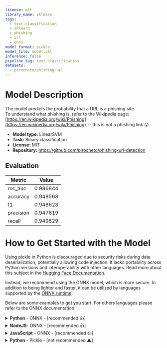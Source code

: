 ```yaml
---
license: mit
library_name: sklearn
tags:
  - text-classification
  - sklearn
  - phishing
  - url
  - onnx
model_format: pickle
model_file: model.pkl
inference: false
pipeline_tag: text-classification
datasets:
  - pirocheto/phishing-url
---
```


# Model Description

The model predicts the probability that a URL is a phishing site.  
To understand what phishing is, refer to the Wikipedia page:  
[https://en.wikipedia.org/wiki/Phishing](https://en.wikipedia.org/wiki/Phishing) 
-- this is not a phishing link 😜

- **Model type:** LinearSVM
- **Task:** Binary classification
- **License:** MIT
- **Repository:** https://github.com/pirocheto/phishing-url-detection

## Evaluation

| Metric    |    Value |
|-----------|----------|
| roc_auc   | 0.986844 |
| accuracy  | 0.948568 |
| f1        | 0.948623 |
| precision | 0.947619 |
| recall    | 0.949629 |

# How to Get Started with the Model

Using pickle in Python is discouraged due to security risks during data deserialization, potentially allowing code injection.
It lacks portability across Python versions and interoperability with other languages.
Read more about this subject in the [Hugging Face Documentation](https://huggingface.co/docs/hub/security-pickle).

Instead, we recommend using the ONNX model, which is more secure.
In addition to being lighter and faster, it can be utilized by languages supported by the [ONNX runtime](https://onnxruntime.ai/docs/get-started/).

Below are some examples to get you start. For others languages please refer to the ONNX documentation

<details>
  <summary><b>Python</b> - ONNX - [recommended 👍]</summary>

```python
import numpy as np
import onnxruntime
from huggingface_hub import hf_hub_download

REPO_ID = "pirocheto/phishing-url-detection"
FILENAME = "model.onnx"
model_path = hf_hub_download(repo_id=REPO_ID, filename=FILENAME)

# Initializing the ONNX Runtime session with the pre-trained model
sess = onnxruntime.InferenceSession(
    model_path,
    providers=["CPUExecutionProvider"],
)

urls = [
    "https://clubedemilhagem.com/home.php",
    "http://www.medicalnewstoday.com/articles/188939.php",
]
inputs = np.array(urls, dtype="str")

# Using the ONNX model to make predictions on the input data
results = sess.run(None, {"inputs": inputs})[1]

for url, proba in zip(urls, results):
    print(f"URL: {url}")
    print(f"Likelihood of being a phishing site: {proba[1] * 100:.2f} %")
    print("----")

```
</details>

<details>
  <summary><b>NodeJS</b>- ONNX - [recommended 👍]</summary>

```javascript
const ort = require('onnxruntime-node');

async function main() {
    
    try {
        // Make sure you have downloaded the model.onnx
        // Creating an ONNX inference session with the specified model
        const model_path = "./model.onnx";
        const session = await ort.InferenceSession.create(model_path);

        const urls = [
            "https://clubedemilhagem.com/home.php",
            "http://www.medicalnewstoday.com/articles/188939.php",
        ]
        
        // Creating an ONNX tensor from the input data
        const tensor = new ort.Tensor('string', urls, [urls.length,]);
        
        // Executing the inference session with the input tensor
        const results = await session.run({"inputs": tensor});
        const probas = results['probabilities'].data;
        
        // Displaying results for each URL
        urls.forEach((url, index) => {
            const proba = probas[index * 2 + 1];
            const percent = (proba * 100).toFixed(2);
            
            console.log(`URL: ${url}`);
            console.log(`Likelihood of being a phishing site: ${percent}%`);
            console.log("----");
        });

    } catch (e) {
        console.log(`failed to inference ONNX model: ${e}.`);
    }
};

main();
```
</details>

<details>
  <summary><b>JavaScript</b> - ONNX - [recommended 👍]</summary>

```html
<!DOCTYPE html>
<html>
  <header>
    <title>Get Started with JavaScript</title>
  </header>
  <body>
    <!-- import ONNXRuntime Web from CDN -->
    <script src="https://cdn.jsdelivr.net/npm/onnxruntime-web/dist/ort.min.js"></script>
    <script>
      // use an async context to call onnxruntime functions.
      async function main() {
        try {
          const model_path = "./model.onnx";
          const session = await ort.InferenceSession.create(model_path);

          const urls = [
          "https://clubedemilhagem.com/home.php",
          "http://www.medicalnewstoday.com/articles/188939.php",
          ];

          // Creating an ONNX tensor from the input data
          const tensor = new ort.Tensor("string", urls, [urls.length]);

          // Executing the inference session with the input tensor
          const results = await session.run({ inputs: tensor });
          const probas = results["probabilities"].data;

          // Displaying results for each URL
          urls.forEach((url, index) => {
            const proba = probas[index * 2 + 1];
            const percent = (proba * 100).toFixed(2);

            document.write(`URL: ${url} <br>`);
            document.write(
              `Likelihood of being a phishing site: ${percent} % <br>`
            );
            document.write("---- <br>");
          });
        } catch (e) {
          document.write(`failed to inference ONNX model: ${e}.`);
        }
      }
      main();
    </script>
  </body>
</html>
```
</details>

<details>
  <summary><b>Python</b> - Pickle - [not recommended ⚠️]</summary>

```python
import joblib
from huggingface_hub import hf_hub_download

REPO_ID = "pirocheto/phishing-url-detection"
FILENAME = "model.pkl"

# Download the model from the Hugging Face Model Hub
model_path = hf_hub_download(repo_id=REPO_ID, filename=FILENAME)

urls = [
    "https://clubedemilhagem.com/home.php",
    "http://www.medicalnewstoday.com/articles/188939.php",
]

# Load the downloaded model using joblib
model = joblib.load(model_path)

# Predict probabilities for each URL
probas = model.predict_proba(urls)

for url, proba in zip(urls, probas):
    print(f"URL: {url}")
    print(f"Likelihood of being a phishing site: {proba[1] * 100:.2f} %")
    print("----")

```
</details>
